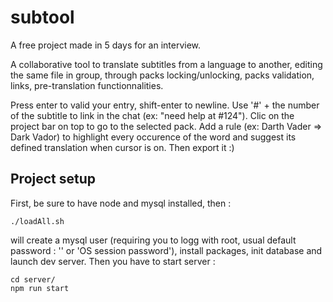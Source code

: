 
# subtool
A free project made in 5 days for an interview.

A collaborative tool to translate subtitles from a language to another, editing the same file in group, through packs locking/unlocking, packs validation, links, pre-translation functionnalities.

Press enter to valid your entry, shift-enter to newline. Use '#' + the number of the subtitle to link in the chat (ex: "need help at #124"). Clic on the project bar on top to go to the selected pack. Add a rule (ex: Darth Vader => Dark Vador) to highlight every occurence of the word and suggest its defined translation when cursor is on. 
Then export it :)

## Project setup
First, be sure to have node and mysql installed, then :
```
./loadAll.sh
```
will create a mysql user (requiring you to logg with root, usual default password : '' or 'OS session password'), install packages, init database and launch dev server.
Then you have to start server :
```
cd server/
npm run start
```
